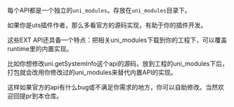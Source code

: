 每个API都是一个独立的`uni_modules`。存放在`uni_modules`目录下。

如果你是uts插件作者，那么多看官方的源码实现，有助于你的插件开发。

这些EXT API还具备一个特点：把相关uni_modules下载到你的工程下，可以覆盖runtime里的内置实现。

比如你想修改uni.getSystemInfo这个api的源码，放到工程的uni_modules下后，打包就会改用你修改过的uni_modules来替代内置API的实现。

这样如果官方的api有什么bug或不满足你需求的地方，你可以自助修改。当然欢迎回提pr到本仓库。

